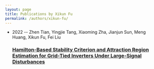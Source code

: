 ```yaml
---
layout: page
title: Publications by Xikun Fu
permalink: /authors/xikun-fu/
---
```


<ul class="post-list">
<li><span class='post-meta'>2022 -- Zhen Tian, Yingjie Tang, Xiaoming Zha, Jianjun Sun, Meng Huang, Xikun Fu, Fei Liu</span><h3><a class='post-link' href='../../hamilton-based-stability-criterion-and-attraction-region-estimation-for-grid-tied-inverters-under-large-signal-disturbances'>Hamilton-Based Stability Criterion and Attraction Region Estimation for Grid-Tied Inverters Under Large-Signal Disturbances</a></h3></li>

</ul>
